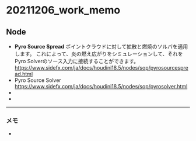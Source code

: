 # 20211206_work_memo

## Node

- **Pyro Source Spread**
  ポイントクラウドに対して拡散と燃焼のソルバを適用します。 これによって、炎の燃え広がりをシミュレーションして、それをPyro Solverのソース入力に接続することができます。
  https://www.sidefx.com/ja/docs/houdini18.5/nodes/sop/pyrosourcespread.html
- Pyro Source Solver
  https://www.sidefx.com/ja/docs/houdini18.5/nodes/sop/pyrosolver.html
- 
- 

---
### メモ

- 
  







